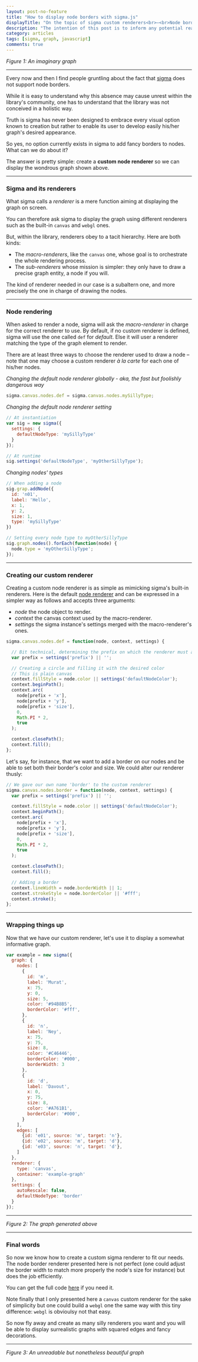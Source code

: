```yaml
---
layout: post-no-feature
title: "How to display node borders with sigma.js"
displayTitle: "On the topic of sigma custom renderers<br>–<br>Node borders"
description: "The intention of this post is to inform any potential reader about the reasons why custom sigma renderers are the ultimate solution when dealing with visual shenanigans."
category: articles
tags: [sigma, graph, javascript]
comments: true
---
```


<div id="intro-graph" class="graph"></div>

*Figure 1: An imaginary graph*

---

Every now and then I find people gruntling about the fact that [sigma](http://sigmajs.org/) does not support node borders.

While it is easy to understand why this absence may cause unrest within the library's community, one has to understand that the library was not conceived in a holistic way.

Truth is sigma has never been designed to embrace every visual option known to creation but rather to enable its user to develop easily his/her graph's desired appearance.

So yes, no option currently exists in sigma to add fancy borders to nodes. What can we do about it?

The answer is pretty simple: create a **custom node renderer** so we can display the wondrous graph shown above.

---

<h3 id="sigma-and-its-renderers">Sigma and its renderers</h3>

What sigma calls a *renderer* is a mere function aiming at displaying the graph on screen.

You can therefore ask sigma to display the graph using different renderers such as the built-in `canvas` and `webgl` ones.

But, within the library, renderers obey to a tacit hierarchy. Here are both kinds:

* The *macro-renderers*, like the `canvas` one, whose goal is to orchestrate the whole rendering process.
* The *sub-renderers* whose mission is simpler: they only have to draw a precise graph entity, a node if you will.

The kind of renderer needed in our case is a subaltern one, and more precisely the one in charge of drawing the nodes.

---

<h3 id="node-rendering">Node rendering</h3>

When asked to render a node, sigma will ask the *macro-renderer* in charge for the correct renderer to use. By default, if no custom renderer is defined, sigma will use the one called `def` for *default*. Else it will user a renderer matching the type of the graph element to render.

There are at least three ways to choose the renderer used to draw a node – note that one may choose a custom renderer *à la carte* for each one of his/her nodes.

*Changing the default node renderer globally - aka, the fast but foolishly dangerous way*

```js
sigma.canvas.nodes.def = sigma.canvas.nodes.mySillyType;
```

*Changing the default node renderer setting*

```js
// At instantiation
var sig = new sigma({
  settings: {
    defaultNodeType: 'mySillyType'
  }
});

// At runtime
sig.settings('defaultNodeType', 'myOtherSillyType');
```

*Changing nodes' types*

```js
// When adding a node
sig.grap.addNode({
  id: 'n01',
  label: 'Hello',
  x: 1,
  y: 2,
  size: 1,
  type: 'mySillyType'
})

// Setting every node type to myOtherSillyType
sig.graph.nodes().forEach(function(node) {
  node.type = 'myOtherSillyType';
});
```

---

<h3 id="custom-renderer">Creating our custom renderer</h3>

Creating a custom node renderer is as simple as mimicking sigma's built-in renderers. Here is the default [node renderer](https://github.com/jacomyal/sigma.js/blob/master/src/renderers/canvas/sigma.canvas.nodes.def.js) and can be expressed in a simpler way as follows and accepts three arguments:

* *node* the node object to render.
* *context* the canvas context used by the macro-renderer.
* *settings* the sigma instance's settings merged with the macro-renderer's ones.

```js
sigma.canvas.nodes.def = function(node, context, settings) {

  // Bit technical, determining the prefix on which the renderer must act
  var prefix = settings('prefix') || '';

  // Creating a circle and filling it with the desired color
  // This is plain canvas
  context.fillStyle = node.color || settings('defaultNodeColor');
  context.beginPath();
  context.arc(
    node[prefix + 'x'],
    node[prefix + 'y'],
    node[prefix + 'size'],
    0,
    Math.PI * 2,
    true
  );

  context.closePath();
  context.fill();
};
```

Let's say, for instance, that we want to add a border on our nodes and be able to set both their border's color and size. We could alter our renderer thusly:

```js
// We gave our own name 'border' to the custom renderer
sigma.canvas.nodes.border = function(node, context, settings) {
  var prefix = settings('prefix') || '';

  context.fillStyle = node.color || settings('defaultNodeColor');
  context.beginPath();
  context.arc(
    node[prefix + 'x'],
    node[prefix + 'y'],
    node[prefix + 'size'],
    0,
    Math.PI * 2,
    true
  );

  context.closePath();
  context.fill();

  // Adding a border
  context.lineWidth = node.borderWidth || 1;
  context.strokeStyle = node.borderColor || '#fff';
  context.stroke();
};
```

---

<h3 id="wrapping-things-up">Wrapping things up</h3>

Now that we have our custom renderer, let's use it to display a somewhat informative graph.

```js
var example = new sigma({
  graph: {
    nodes: [
      {
        id: 'm',
        label: 'Murat',
        x: 75,
        y: 0,
        size: 5,
        color: '#94B8B5',
        borderColor: '#fff',
      },
      {
        id: 'n',
        label: 'Ney',
        x: 75,
        y: 75,
        size: 8,
        color: '#C46446',
        borderColor: '#000',
        borderWidth: 3
      },
      {
        id: 'd',
        label: 'Davout',
        x: 0,
        y: 75,
        size: 8,
        color: '#A761B1',
        borderColor: '#000',
      }
    ],
    edges: [
      {id: 'e01', source: 'm', target: 'n'},
      {id: 'e02', source: 'm', target: 'd'},
      {id: 'e03', source: 'n', target: 'd'},
    ]
  },
  renderer: {
    type: 'canvas',
    container: 'example-graph'
  },
  settings: {
    autoRescale: false,
    defaultNodeType: 'border'
  }
});
```

---

<div id="example-graph" class="graph"></div>

*Figure 2: The graph generated above*

---

<h3 id="final-words">Final words</h3>

So now we know how to create a custom sigma renderer to fit our needs. The node border renderer presented here is not perfect (one could adjust the border width to match more properly the node's size for instance) but does the job efficiently.

You can get the full code <a href="{{ site.baseurl }}/assets/js/lib/sigma.renderers.nodeBorder.js" target="_blank">here</a> if you need it.

Note finally that I only presented here a `canvas` custom renderer for the sake of simplicity but one could build a `webgl` one the same way with this tiny difference: `webgl` is obvioulsy not that easy.

So now fly away and create as many silly renderers you want and you will be able to display surrealistic graphs with squared edges and fancy decorations.

---

<div id="outro-graph" class="graph"></div>

*Figure 3: An unreadable but nonetheless beautiful graph*

<script type="text/javascript" src="{{ site.baseurl }}/assets/js/lib/faker.min.js"></script>
<script type="text/javascript" src="{{ site.baseurl }}/assets/js/lib/sigma.min.js"></script>
<script type="text/javascript" src="{{ site.baseurl }}/assets/js/lib/sigma.forceatlas.min.js"></script>
<script type="text/javascript" src="{{ site.baseurl }}/assets/js/lib/sigma.graph.dropOrphans.js"></script>
<script type="text/javascript" src="{{ site.baseurl }}/assets/js/lib/sigma.renderers.nodeBorder.js"></script>
<script type="text/javascript" src="{{ site.baseurl }}/assets/js/lib/sigma.renderers.edgeSilly.js"></script>
<script type="text/javascript" src="{{ site.baseurl }}/assets/js/articles/node_renderer/index.js"></script>
